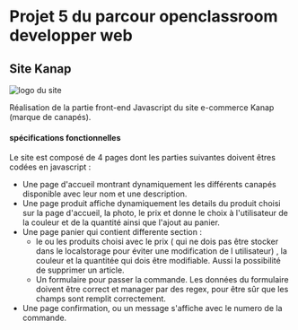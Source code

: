 # Projet 5 du parcour openclassroom developper web

## **Site Kanap**

![logo du site](https://github.com/vixxxaz/P5-Dev-Web-Kanap/blob/master/front/images/logo.png)

Réalisation de la partie front-end Javascript du site e-commerce Kanap (marque de canapés).

#### **spécifications fonctionnelles**

Le site est composé de 4 pages dont les parties suivantes doivent êtres codées en javascript :

- Une page d'accueil montrant dynamiquement les différents canapés disponible avec leur nom et une description.
- Une page produit affiche dynamiquement les details du produit choisi sur la page d'accueil, la photo, le prix et donne le choix à l'utilisateur de la couleur et de la quantité ainsi que l'ajout au panier.
- Une page panier qui contient differente section :
  - le ou les produits choisi avec le prix ( qui ne dois pas être stocker dans le localstorage pour éviter une modification de l utilisateur) , la couleur et la quantitée qui dois être modifiable. Aussi la possibilité de supprimer un article.
  - Un formulaire pour passer la commande. Les données du formulaire doivent être correct et manager par des regex, pour être sûr que les champs sont remplit correctement.
- Une page confirmation, ou un message s'affiche avec le numero de la commande.







